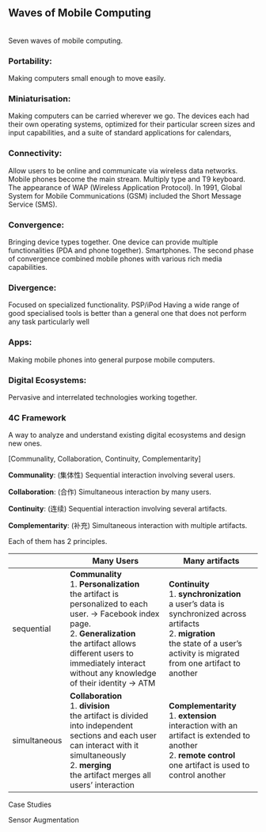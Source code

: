 ## Waves of Mobile Computing
<br />
Seven waves of mobile computing.
<br />

### Portability: 

Making computers small enough to move easily.

### Miniaturisation: 

Making computers can be carried wherever we go.  The devices each had their own operating systems, optimized for their particular screen sizes and input capabilities, and a suite of standard applications for calendars, 

### Connectivity: 

Allow users to be online and communicate via wireless data networks. Mobile phones become the main stream. Multiply type and T9 keyboard. The appearance of WAP (Wireless Application Protocol). In 1991, Global System for Mobile Communications (GSM) included the Short Message Service (SMS). 

### Convergence: 

Bringing device types together. One device can provide multiple functionalities (PDA and phone together). Smartphones.
The second phase of convergence combined mobile phones with various rich media capabilities.

### Divergence: 

Focused on specialized functionality. PSP/iPod
Having a wide range of good specialised tools is better than a general one that does not perform any task particularly well

### Apps: 

Making mobile phones into general purpose mobile computers.

### Digital Ecosystems: 

Pervasive and interrelated technologies working together.


### 4C Framework

A way to analyze and understand existing digital ecosystems and design new ones.


[Communality, Collaboration, Continuity, Complementarity]

**Communality**: (集体性) Sequential interaction involving several users.

**Collaboration**: (合作) Simultaneous interaction by many users.

**Continuity**: (连续) Sequential interaction involving several artifacts.

**Complementarity**: (补充) Simultaneous interaction with multiple artifacts.

Each of them has 2 principles.


|              | Many Users                               | Many artifacts                           |
| ------------ | ---------------------------------------- | ---------------------------------------- |
| sequential   | **Communality**  <br/>  1. **Personalization** <br/>  the artifact is personalized to each user. -> Facebook index page. <br/>  2. **Generalization** <br/>  the artifact allows different users to immediately interact without any knowledge of their identity -> ATM | **Continuity** <br/>   1. **synchronization** <br/>  a user’s data is synchronized across artifacts <br/>  2. **migration** <br/>  the state of a user’s activity is migrated from one artifact to another |
| simultaneous | **Collaboration** <br/> 1. **division** <br/>  the artifact is divided into independent sections and each user can interact with it simultaneously <br/>  2. **merging** <br/>  the artifact merges all users’ interaction | **Complementarity**  <br/> 1. **extension**  <br/>  interaction with an artifact is extended to  another  <br/> 2. **remote control** <br/>  one artifact is used to control another |

Case Studies

Sensor Augmentation